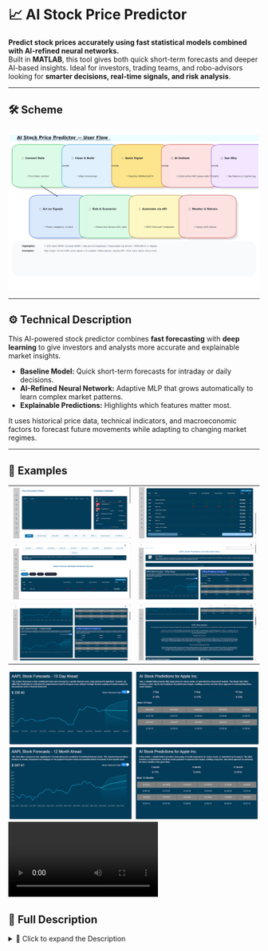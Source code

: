 # 📈 AI Stock Price Predictor

**Predict stock prices accurately using fast statistical models combined with AI-refined neural networks.**  
Built in **MATLAB**, this tool gives both quick short-term forecasts and deeper AI-based insights. Ideal for investors, trading teams, and robo-advisors looking for **smarter decisions, real-time signals, and risk analysis**.

---

## 🛠️ Scheme

<img src="./img/img-1.png" alt="Scheme" />

---

## ⚙️ Technical Description

This AI-powered stock predictor combines **fast forecasting** with **deep learning** to give investors and analysts more accurate and explainable market insights.

- **Baseline Model:** Quick short-term forecasts for intraday or daily decisions.
- **AI-Refined Neural Network:** Adaptive MLP that grows automatically to learn complex market patterns.
- **Explainable Predictions:** Highlights which features matter most.

It uses historical price data, technical indicators, and macroeconomic factors to forecast future movements while adapting to changing market regimes.

---

## 🧩 Examples

<table>
    <tbody>
        <tr>
            <td>
                <img src="./img/img-2.png" alt="img" />
            </td>
            <td>
                <img src="./img/img-3.png" alt="img" />
            </td>
        </tr>
        <tr>
            <td>
                <img src="./img/img-4.png" alt="img" />
            </td>
            <td>
                <img src="./img/img-5.png" alt="img" />
            </td>
        </tr>
        <tr>
            <td>
                <img src="./img/img-6.png" alt="img" />
            </td>
            <td>
                <img src="./img/img-7.png" alt="img" />
            </td>
        </tr>
    </tbody>
</table>

<img src="./img/img-8.webp" alt="img" />

<img src="./img/img-9.webp" alt="img" />

<video src=" " controls preload>
    Your browser does not support the video tag.
</video>

## 📖 Full Description

<details>
  <summary>📖 Click to expand the Description</summary>

## Overview
This **AI-powered stock price predictor** combines **fast forecasting** with **deep learning** to deliver accurate and explainable market insights.

Built in **MATLAB**, the tool features two models:
- ⚡ **Baseline Forecast (Quick-Cycle Model):** For fast short-term predictions.
- 🤖 **AI-Refined Forecast (Constructive MLP):** An adaptive neural network that grows dynamically to capture complex market patterns.

The system ingests historical price data, technical indicators, and macroeconomic factors to predict future movements while adapting to **changing market regimes**.

**Key benefits:**
- Prevents overfitting by adding neurons **only when validation improves**.
- Uses **second-order optimization** for faster, more reliable training.
- Provides **explainability** by highlighting the most important features driving predictions.
- Offers **real-time APIs** for trading, robo-advisors, and risk management.

---

### Problem
Stock price prediction is challenging due to:
- **Non-stationary, noisy data** with regime shifts.
- Traditional models (ARIMA, GARCH, etc.) capturing only limited patterns.
- Off-the-shelf AI models often being **black-boxes**, prone to overfitting, and ignoring intraday context.

**Market needs:**  
✅ A robust, **explainable engine** that:
- Learns changing regimes automatically.
- Ingests price/volume data plus macro factors.
- Delivers both fast baseline forecasts and **deeper AI insights**.

---

### Solution & Approach
Two complementary forecasting pipelines inside MATLAB:

1. **Baseline Forecast (Quick-Cycle)**
    - Lightweight regression/ARIMA variant.
    - Delivers instant, low-latency predictions for short-term decisions.
    - Serves as a benchmark for AI improvements.

2. **AI-Refined Forecast (Constructive MLP)**
    - Grows hidden neurons sequentially until validation error no longer improves.
    - Trained with **Hessian-based Levenberg-Marquardt optimizer** for stability.
    - Captures nonlinear dependencies and **market regime shifts** automatically.

Both pipelines share:
- Common feature engineering.
- Rolling-window validation.
- Standardized error tracking for fair A/B testing.

---

### Key Achievements
- 📉 **7–12% lower RMSE** vs tuned ARIMA on S&P 500 back-tests.
- ⚡ **<120ms latency** for baseline, **<350ms** for AI model (CPU).
- 🧠 **Constructive MLP** prevents overfitting via adaptive growth.
- 🔍 **Explainability built-in:** Hessian sensitivity analysis surfaces top 15 features per prediction.

---

### Process

#### 1. Data Collection & Preprocessing
- **Inputs:**
    - OHLCV stock data (daily/intraday).
    - Technical indicators (RSI, MACD, ATR, Bollinger Bands, MAs).
    - Optional macro factors (rates, CPI, Fed funds, VIX).

- **Steps:**
    - Timestamp alignment & forward-fill.
    - Outlier removal.
    - Log returns & normalization.
    - Lagged rolling features (1, 3, 5, 10 days).
    - Time-aware train/validation/test splits.

---

#### 2. Feature Engineering
- **Domain Features:** RSI, MACD, ATR, EMA/SMA crossovers, volatility clusters.
- **Macro Factors:** Fed rate changes, inflation shocks, VIX spikes.
- **Interaction Terms:** Nonlinear feature combinations.

---

#### 3. Baseline Forecasting
- Lightweight regression or ARIMA-style learner.
- Provides **instant predictions** and acts as benchmark.

---

#### 4. Constructive MLP Growth
- Start with 1 hidden neuron.
- Add neurons **only if ΔValidation Error < -0.2%**.
- Activation: ReLU/Tanh.
- Weight Init: He/Xavier.

---

#### 5. Optimization & Training
- **Second-Order LM Optimizer** (Hessian-based).
- **Mini-batching + MATLAB Parfor** for acceleration.
- **Early stopping + dropout + weight decay** for generalization.

---

#### 6. Validation & Testing
- **Walk-forward CV** simulating live trading.
- **Hyperparameter tuning** inside rolling windows.
- Metrics: RMSE, MAE, Directional Accuracy.

---

#### 7. Explainability
- Hessian sensitivity → highlights top 10–15 features.
- Visualization → detect **regime shifts** and market anomalies.

---

#### 8. Deployment
- Exported to **C++ libraries** for production.
- REST APIs:
    - `/forecast/current` → baseline model.
    - `/forecast/refined` → AI-refined model.
- **Monitoring:** Canary releases + auto-retrain if drift detected.
- **Scalable:** Parallel pipelines for multiple securities.

---

### Technologies Used
- MATLAB R2024a + Neural Network Toolbox
- Constructive MLP (cascade-correlation style growth)
- Levenberg-Marquardt + Hessian optimization
- MATLAB Datastore + Parfor for parallel preprocessing

---

### End Use Cases
- **Trading desks:** real-time signals.
- **Robo-advisors:** blend baseline + AI outlooks.
- **Risk teams:** stress testing & scenario analysis.
- **Retail brokers:** client-facing AI widgets.
- **Academia/R&D:** benchmarks for constructive neural nets.

---

### References
- Box et al. (2015). *Time Series Analysis: Forecasting and Control.* Wiley.
- Engle, R. F. (1982). *ARCH Models.* Econometrica.
- Bishop, C. M. (2006). *Pattern Recognition & Machine Learning.* Springer.
- Fahlman & Lebiere (1990). *Cascade-Correlation Learning Architecture.* NIPS.
- Hagan et al. (2014). *Neural Network Design (2nd ed.).*
- Levenberg, K. (1944). *Least-Squares Optimization.* QAM.
- MATLAB Docs (2024). *Neural Network Toolbox.* MathWorks.
- Zhang et al. (1998). *Forecasting with Artificial Neural Networks.* IJF.

</details>
